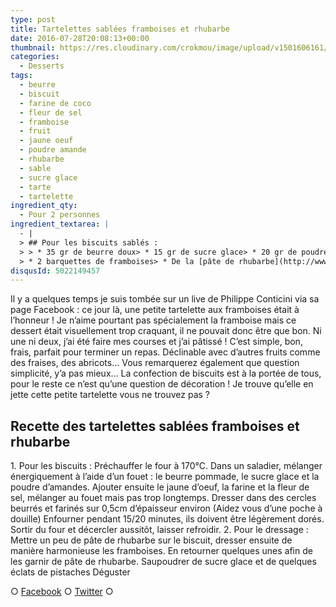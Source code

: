 ```yaml
---
type: post
title: Tartelettes sablées framboises et rhubarbe
date: 2016-07-28T20:08:13+00:00
thumbnail: https://res.cloudinary.com/crokmou/image/upload/v1501606161/tartelette-sabl--e-framboises-conticini-crokmou-blog-culinaire-160x107_pshfaq.jpg
categories: 
  - Desserts
tags: 
  - beurre
  - biscuit
  - farine de coco
  - fleur de sel
  - framboise
  - fruit
  - jaune oeuf
  - poudre amande
  - rhubarbe
  - sable
  - sucre glace
  - tarte
  - tartelette
ingredient_qty: 
  - Pour 2 personnes
ingredient_textarea: |
  - |
  > ## Pour les biscuits sablés :
  > > * 35 gr de beurre doux> * 15 gr de sucre glace> * 20 gr de poudre d’amandes blanches en poudre> * 10g de jaune d'œuf> * 32 gr de farine (de coco pour moi)> * 1,5 gr de fleur de sel
  > * 2 barquettes de framboises> * De la [pâte de rhubarbe](http://www.crokmou.com/2016/07/trio-de-confitures)> * Pistaches, amandes concassées (facultatif)
disqusId: 5022149457
---
```


Il y a quelques temps je suis tombée sur un live de Philippe Conticini via sa page Facebook : ce jour là, une petite tartelette aux framboises était à l’honneur ! Je n’aime pourtant pas spécialement la framboise mais ce dessert était visuellement trop craquant, il ne pouvait donc être que bon. Ni une ni deux, j’ai été faire mes courses et j’ai pâtissé ! C’est simple, bon, frais, parfait pour terminer un repas. Déclinable avec d’autres fruits comme des fraises, des abricots… Vous remarquerez également que question simplicité, y’a pas mieux… La confection de biscuits est à la portée de tous, pour le reste ce n’est qu’une question de décoration ! Je trouve qu’elle en jette cette petite tartelette vous ne trouvez pas ?  

## **Recette des tartelettes sablées framboises et rhubarbe**

1\. Pour les biscuits : Préchauffer le four à 170°C. Dans un saladier, mélanger énergiquement à l’aide d’un fouet : le beurre pommade, le sucre glace et la poudre d’amandes. Ajouter ensuite le jaune d’oeuf, la farine et la fleur de sel, mélanger au fouet mais pas trop longtemps. Dresser dans des cercles beurrés et farinés sur 0,5cm d’épaisseur environ (Aidez vous d’une poche à douille) Enfourner pendant 15/20 minutes, ils doivent être légèrement dorés. Sortir du four et décercler aussitôt, laisser refroidir. 2\. Pour le dressage : Mettre un peu de pâte de rhubarbe sur le biscuit, dresser ensuite de manière harmonieuse les framboises. En retourner quelques unes afin de les garnir de pâte de rhubarbe. Saupoudrer de sucre glace et de quelques éclats de pistaches Déguster  

○ [Facebook](https://www.facebook.com/crokmou.blog) ○ [Twitter](https://twitter.com/Crokmou) ○
